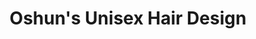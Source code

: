 ---
title: "Oshun's Unisex Hair Design"
url: /greenville/oshuns-unisex-hair-design/
shop: Friseur
---